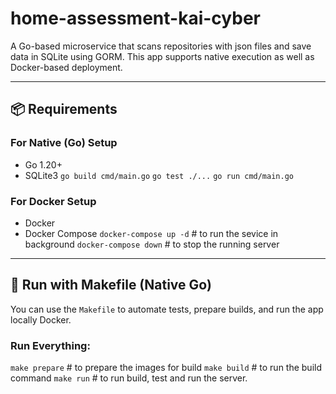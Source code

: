 # home-assessment-kai-cyber
A Go-based microservice that scans repositories with json files and save data in SQLite using GORM. This app supports native execution as well as Docker-based deployment.

---

## 📦 Requirements

### For Native (Go) Setup
- Go 1.20+
- SQLite3
  `go build cmd/main.go`
  `go test ./...`
  `go run cmd/main.go`

### For Docker Setup
- Docker
- Docker Compose
  `docker-compose up -d`  # to run the sevice in background
  `docker-compose down`   # to stop the running server

---

## 🚀 Run with Makefile (Native Go)

You can use the `Makefile` to automate tests, prepare builds, and run the app locally Docker.

### Run Everything:

`make prepare`  # to prepare the images for build
`make build`    # to run the build command
`make run`      # to run build, test and run the server.


